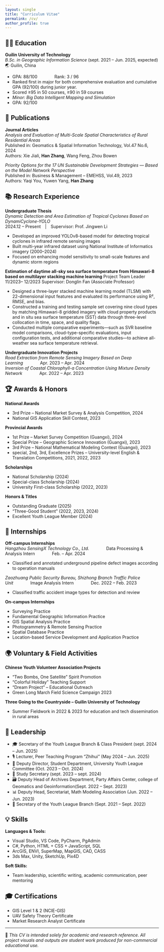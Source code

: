 ```yaml
---
layout: single
title: "Curriculum Vitae"
permalink: /cv/
author_profile: true
---
```


## 🧑‍🎓 Education

**Guilin University of Technology**  
*B.Sc. in Geographic Information Science* (sept. 2021 – Jun. 2025, expected)  
🌏 Guilin, China  
- GPA: 88/100    Rank: 3 / 96  
- Ranked first in major for both comprehensive evaluation and cumulative GPA (92/100) during junior year.
- Scored ≥95 in 50 courses, ≥90 in 59 courses  
- *Minor: Big Data Intelligent Mapping and Simulation*
- GPA: 92/100
  
## 📑 Publications 

**Journal Articles**  
*Analysis and Evaluation of Multi-Scale Spatial Characteristics of Rural Residential Areas*  
Published in: Geomatics & Spatial Information Technology, Vol.47 No.6, 2024  
Authors: Xie Jiali, **Han Zhang**, Wang Feng, Zhou Bowen    

*Priority Options for the 17 UN Sustainable Development Strategies — Based on the Model Network Perspective*  
Published in: Business & Management – EMEHSS, Vol.49, 2023  
Authors: Yaqi You, Yuwen Yang, **Han Zhang**     

## 📚 Research Experience  

**Undergraduate Thesis**    
*Dynamic Detection and Area Estimation of Tropical Cyclones Based on DynamiCyclone-YOLO*  
2024.12 – Present | Supervisor: Prof. Jingwen Li    
- Developed an improved YOLOv8-based model for detecting tropical cyclones in infrared remote sensing images  
- Built multi-year infrared dataset using National Institute of Informatics imagery (2000–2024)  
- Focused on enhancing model sensitivity to small-scale features and dynamic storm regions  

**Estimation of daytime all-sky sea surface temperature from Himawari-8
 based on multilayer stacking machine learning**
 Project Team Leader
 11/2023– 12/2023
 Supervisor: Donglin Fan (Associate Professor)
 - Designed a three-layer stacked machine learning model (TLSM) with 22-dimensional input features and
 evaluated its performance using R², RMSE, and bias.
 - Constructed a training and testing sample set covering nine cloud types by matching Himawari-8 gridded
 imagery with cloud property products and in situ sea surface temperature (SST) data through three-level
 collocation in time, space, and quality flags.
 - Conducted multiple comparative experiments—such as SVR baseline model comparisons, cloud-type-specific
 evaluations, input configuration tests, and additional comparative studies—to achieve all-weather sea surface
temperature retrieval.

**Undergraduate Innovation Projects**  
*Road Extraction from Remote Sensing Imagery Based on Deep Learning*    Apr. 2023 – Apr. 2024  
*Inversion of Coastal Chlorophyll-a Concentration Using Mixture Density Network*    Apr. 2022 – Apr. 2023   

## 🏆 Awards & Honors

**National Awards**  
- 3rd Prize – National Market Survey & Analysis Competition, 2024  
- National GIS Application Skill Contest, 2023  

**Provincial Awards**  
- 1st Prize – Market Survey Competition (Guangxi), 2024  
- Special Prize – Geographic Science Innovation (Guangxi), 2023  
- 3rd Prize – National Mathematical Modeling Contest (Guangxi), 2023  
- special, 2nd, 3rd, Excellence Prizes – University-level English & Translation Competitions, 2021, 2022, 2023   

**Scholarships**  
- National Scholarship (2024)
- Special-class Scholarship (2024)  
- University First-class Scholarship (2022, 2023)  

**Honors & Titles**  
- Outstanding Graduate (2025)  
- “Three-Good Student” (2022, 2023, 2024)  
- Excellent Youth League Member (2024)

## 💼 Internships  
**Off-campus Internships**  
*Hangzhou SensingX Technology Co., Ltd.*    Data Processing & Analysis Intern    Feb. – Apr. 2024  
- Classified and annotated underground pipeline defect images according to operation manuals  
 
*Zaozhuang Public Security Bureau, Shizhong Branch Traffic Police Unit*    Image Analysis Intern    Dec. 2022 – Feb. 2023  
- Classified traffic accident image types for detection and review  

**On-campus Internships**  
- Surveying Practice  
- Fundamental Geographic Information Practice    
- GIS Spatial Analysis Practice     
- Photogrammetry & Remote Sensing Practice      
- Spatial Database Practice    
- Location-based Service Development and Application Practice   

## 🌍 Voluntary & Field Activities

**Chinese Youth Volunteer Association Projects**  
- “Two Bombs, One Satellite” Spirit Promotion  
- “Colorful Holiday” Teaching Support  
- “Dream Project” – Educational Outreach  
- Green Long March Field Science Campaign 2023  

**Three Going to the Countryside – Guilin University of Technology**  
- Summer Fieldwork in 2022 & 2023 for education and tech dissemination in rural areas  

## 👥 Leadership

- 🎓 Secretary of the Youth League Branch & Class President (sept. 2024 – Jun. 2025)  
- 🎙 Lecturer, Peer Teaching Program “Zhihui” (May 2024 – Jun. 2025)  
- 🎯 Deputy Director, Student Department, University Youth League Committee (Oct. 2023 – Oct. 2024)  
- 📘 Study Secretary (sept. 2023 – sept. 2024)  
- 🗃️ Deputy Head of Archives Department, Party Affairs Center, college of Geomatics and Geoinformation(Sept. 2022 – Sept. 2023)
- 📊 Deputy Head, Secretariat, Math Modeling Association (Jun. 2022 – Jun. 2023)  
- 🌱 Secretary of the Youth League Branch (Sept. 2021 – Sept. 2022)  

## 💡 Skills

**Languages & Tools:**  
- Visual Studio, VS Code, PyCharm, PgAdmin
- C#, Python, HTML + CSS + JavaScript, SQL
- ArcGIS, ENVI, SuperMap, MapGIS, CAD, CASS
- 3ds Max, Unity, SketchUp, Pix4D

**Soft Skills:**  
- Team leadership, scientific writing, academic communication, peer mentoring  

## 🎓 Certifications

- GIS Level 1 & 2 (NCIE-GIS)  
- UAV Safety Theory Certificate  
- Market Research Analyst Certificate
  
---

📄 *This CV is intended solely for academic and research reference. All project visuals and outputs are student work produced for non-commercial educational use.*
